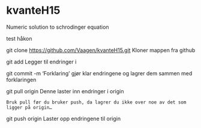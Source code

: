 # kvanteH15
Numeric solution to schrodinger equation

test håkon


git clone https://github.com/Vaagen/kvanteH15.git
	Kloner mappen fra github

git add <filnavn>      Legger til endringer i <filnavn>

git commit -m ‘Forklaring’       gjør klar endringene og lagrer                                 dem sammen med forklaringen


git pull origin         Denne laster inn endringer i origin

	Bruk pull før du bruker push, da lagrer du ikke over noe av det som ligger på origin…


git push origin		Laster opp endringene til origin

